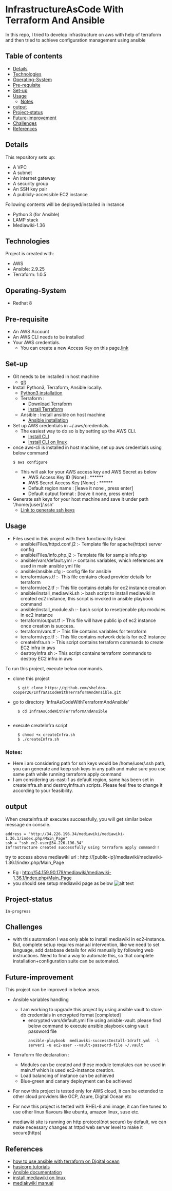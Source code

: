 # InfrastructureAsCode With Terraform And Ansible
In this repo, I tried to develop infrastructure on aws with help of terraform and then tried to achieve configuration management using ansible

## Table of contents
* [Details](#details)
* [Technologies](#technologies)
* [Operating-System](#operating-system)
* [Pre-requisite](#pre-requisite)
* [Set-up](#set-up)
* [Usage](#usage)
  * [Notes](#notes)
* [output](#output)
* [Project-status](#project-status)
* [Future-improvement](#future-improvement)
* [Challenges](#challenges)
* [References](#references)

## Details
This repository sets up:

* A VPC
* A subnet
* An internet gateway
* A security group
* An SSH key pair
* A publicly-accessible EC2 instance

Following contents will be deployed/installed in instance
  * Python 3 (for Ansible)
  * LAMP stack
  * Mediawiki-1.36

## Technologies
Project is created with:
* AWS
* Ansible: 2.9.25
* Terraform: 1.0.5

## Operating-System
* Redhat 8

## Pre-requisite
* An AWS Account
* An AWS CLI needs to be installed
* Your AWS credentials. 
  * You can create a new Access Key on this page.[link](https://console.aws.amazon.com/iam/home?#/security_credentials)

## Set-up
* Git needs to be installed in host machine
   * [git](https://linuxconfig.org/install-git-in-linux-redhat-8)
* Install Python3, Terraform, Ansible locally.
   * [Python3 installation](https://linuxconcept.com/how-to-install-python-3-on-rhel-8-red-hat-enterprise-linux/)
   * Terraform : 
      * [Download Terraform](https://www.terraform.io/downloads.html)
      * [Install Terraform](https://learn.hashicorp.com/tutorials/terraform/install-cli?in=terraform/aws-get-started)
   * Ansible : Install ansible on host machine
      * [Ansible installation](https://www.decodingdevops.com/how-to-install-ansible-on-rhel-8/)
* Set up AWS credentials in ~/.aws/credentials.
   * The easiest way to do so is by setting up the AWS CLI. 
      * [Install CLI](https://docs.aws.amazon.com/cli/latest/userguide/cli-chap-install.html)
      * [Install CLI on linux](https://docs.aws.amazon.com/cli/latest/userguide/install-cliv2-linux.html)
* once aws-cli is installed in host machine, set up aws credentials using below command
   ```
   $ aws configure
   ```
   * This will ask for your AWS access key and AWS Secret as below
      - AWS Access Key ID [None] : ******
      - AWS Secret Access Key [None] : ******
      - Default region name : [leave it none , press enter]
      - Default output format : [leave it none, press enter]
* Generate ssh keys for your host machine and save it under path '/home/[user]/.ssh'
   * [Link to generate ssh keys](https://www.cyberciti.biz/faq/how-to-set-up-ssh-keys-on-rhel-8/)

## Usage
* Files used in this project with their functionality listed
  * ansible/Files/httpd.conf.j2 :- Template file for apache(httpd) server config
  * ansible/Files/info.php.j2 :- Template file for sample info.php
  * ansible/vars/default.yml :- contains variables, which references are used in main ansible yml file
  * ansible/ansible.cfg :- config file for ansible
  * terraform/aws.tf :- This file contains cloud provider details for terraform
  * terraform/ec2.tf :- This file contains details for ec2 instance creation
  * ansible/install_mediawiki.sh :- bash script to install mediawiki in created ec2 instance, this script is invoked in ansible playbook command
  * ansible/install_module.sh :- bash script to reset/enable php modules in ec2 instance
  * terraform/output.tf :- This file will have public ip of ec2 instance once creation is success.
  * terraform/vars.tf :- This file contains variables for terraform
  * terraform/vpc.tf :- This file contains network details for ec2 instance
  * createInfra.sh :- This script contains terraform commands to create EC2 infra in aws
  * destroyInfra.sh :- This script contains terraform commands to destroy EC2 infra in aws
  
To run this project, execute below commands.
  * clone this project
    ```
      $ git clone https://github.com/sheldon-cooper26/InfraAsCodeWithTerraformAndAnsible.git  
    ```
  * go to directory 'InfraAsCodeWithTerraformAndAnsible'
    ```
      $ cd InfraAsCodeWithTerraformAndAnsible
  
    ```
  * execute createInfra script
    ```
      $ chmod +x createInfra.sh
      $ ./createInfra.sh
    ```
 
 ### Notes:
   * Here i am considering path for ssh keys would be /home/user/.ssh path, you can generate and keep ssh keys in any path and make sure you use same path while running terraform apply command
   * I am considering us-east-1 as default region, same has been set in createInfra.sh and destroyInfra.sh scripts. Please feel free to change it according to your feasibility.

## output
When createInfra.sh executes successfully, you will get similar below message on console.
```
address = "http://34.226.196.34/mediawiki/mediawiki-1.36.1/index.php/Main_Page"
ssh = "ssh ec2-user@34.226.196.34"
Infrastructure created successfully using terraform apply command!!
```
try to access above mediawiki url : http://[public-ip]/mediawiki/mediawiki-1.36.1/index.php/Main_Page
* Eg : http://54.159.90.179/mediawiki/mediawiki-1.36.1/index.php/Main_Page
* you should see setup mediawiki page as below
    ![alt text](https://github.com/sheldon-cooper26/InfraAsCodeWithTerraformAndAnsible/blob/main/image.png?raw=true)
  
## Project-status
    In-progress
    
## Challenges
* with this automation I was only able to install mediawiki in ec2-instance. But, complete setup requires manual intervention, like we need to set language, add database details for wiki manually by following web instructions. Need to find a way to automate this, so that complete installation+configuration suite can be automated.

## Future-improvement
This project can be improved in below areas.
* Ansible variables handling 
    * I am working to upgrade this project by using ansible vault to store db credentials in encrypted format [completed]
        * encrypted vars/default.yml file using anisble-vault. please find below command to execute ansible playbook using vault password file
            ```
            ansible-playbook  mediawiki-successInstall-1draft.yml  -l server1 -u ec2-user --vault-password-file ~/.vault
            ```

* Terraform file declaration :
    * Modules can be created and these module templates can be used in main.tf which is used ec2-instance creation.
    * Load balancing of instance can be achieved
    * Blue-green and canary deployment can be achieved
    
* For now this project is tested only for AWS cloud, it can be extended to other cloud providers like GCP, Azure, Digital Ocean etc

* For now this project is tested with RHEL-8 ami image, it can fine tuned to use other linux flavours like ubuntu, amazon linux, suse etc.
* mediawiki site is running on http protocol(not secure) by default, we can make necessary changes at httpd web server level to make it secure(https)


## References
* [how to use ansible with terraform on Digital ocean](https://www.digitalocean.com/community/tutorials/how-to-use-ansible-with-terraform-for-configuration-management)
* [hasicorp tutorials](https://learn.hashicorp.com/tutorials/terraform/infrastructure-as-code?in=terraform/aws-get-started)
* [Ansible documentation](https://docs.ansible.com/ansible/2.3/list_of_all_modules.html)
* [install mediawiki on linux](https://www.linuxtechi.com/install-mediawiki-on-linux/)
* [mediakwiki manual](https://www.mediawiki.org/wiki/Manual:Running_MediaWiki_on_Red_Hat_Linux)
  
